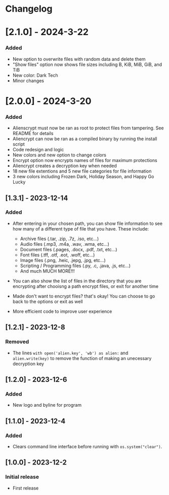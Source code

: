 # Changelog

# [2.1.0] - 2024-3-22
### Added
- New option to overwrite files with random data and delete them
- "Show files" option now shows file sizes including B, KiB, MiB, GiB, and TiB
- New color: Dark Tech
- Minor changes

# [2.0.0] - 2024-3-20
### Added
- Alienscrypt must now be ran as root to protect files from tampering. See README for details
- Aliencrypt can now be ran as a compiled binary by running the install script
- Code redesign and logic
- New colors and new option to change colors
- Encrypt option now encrypts names of files for maximum protections
- Aliencrypt creates a decryption key when needed
- 18 new file extentions and 5 new file categories for file information
- 3 new colors including Frozen Dark, Holiday Season, and Happy Go Lucky

## [1.3.1] - 2023-12-14
### Added
- After entering in your chosen path, you can show file information to see how many of a different type of file that you have. These include:
  * Archive files (.tar, .zip, .7z, .iso, etc...)
  * Audio files (.mp3, .m4a, .wav, .wma, etc...)
  * Document files (.pages, .docx, .pdf, .txt, etc...)
  * Font files (.tff, .otf, .eot, .woff, etc...)
  * Image files (.png, .heic, .jepg, .jpg, etc...)
  * Scripting / Programming files (.py, .c, .java, .js, etc...)
  * And much MUCH MORE!!!

- You can also show the list of files in the directory that you are encrypting after chooisng a path encrypt files, or exit for another time
- Made don't want to encrypt files? that's okay! You can choose to go back to the options or exit as well
- More efficient code to improve user experience

## [1.2.1] - 2023-12-8
### Removed
- The lines ```with open('alien.key', 'wb') as alien:``` and ```alien.write(key)``` to remove the function of making an unecessary decryption key

## [1.2.0] - 2023-12-6
### Added
- New logo and byline for program

## [1.1.0] - 2023-12-4
### Added
- Clears command line interface before running with ```os.system("clear")```.

## [1.0.0] - 2023-12-2
### Initial release
- First release
